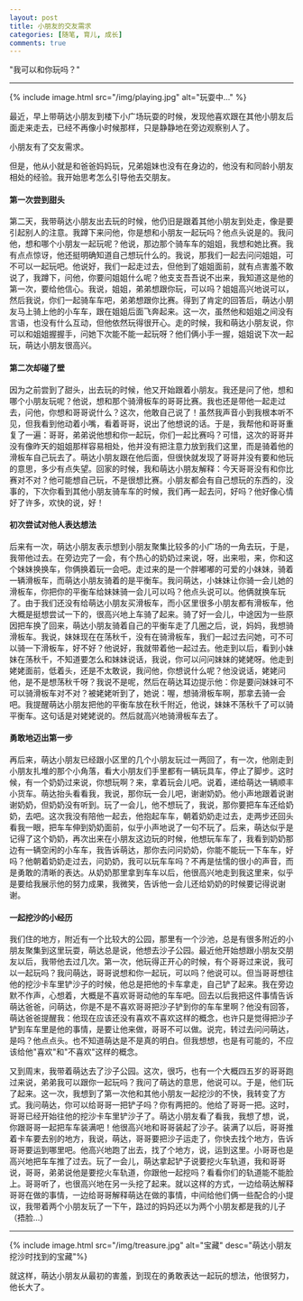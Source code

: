 ```yaml
---
layout: post
title: 小朋友的交友需求
categories: [随笔, 育儿, 成长]
comments: true
---
```


"我可以和你玩吗？"

<!--more-->

------------------------------------------------------------------------------------------------------------------------------------

{% include image.html src="/img/playing.jpg" alt="玩耍中..." %}

最近，早上带萌达小朋友到楼下小广场玩耍的时候，发现他喜欢跟在其他小朋友后面走来走去，已经不再像小时候那样，只是静静地在旁边观察别人了。

小朋友有了交友需求。

但是，他从小就是和爸爸妈妈玩，兄弟姐妹也没有在身边的，他没有和同龄小朋友相处的经验。我开始思考怎么引导他去交朋友。

#### 第一次尝到甜头

第二天，我带萌达小朋友出去玩的时候，他仍旧是跟着其他小朋友到处走，像是要引起别人的注意。我蹲下来问他，你是想和小朋友一起玩吗？他点头说是的。我问他，想和哪个小朋友一起玩呢？他说，那边那个骑车车的姐姐，我想和她比赛。我有点点惊讶，他还挺明确知道自己想玩什么的。我说，那我们一起去问问姐姐，可不可以一起玩吧。他说好，我们一起走过去，但他到了姐姐面前，就有点害羞不敢说了，我蹲下，问他，你要问姐姐什么呢？他支支吾吾说不出来，我知道这是他的第一次，要给他信心。我说，姐姐，弟弟想跟你玩，可以吗？姐姐高兴地说可以，然后我说，你们一起骑车车吧，弟弟想跟你比赛。得到了肯定的回答后，萌达小朋友马上骑上他的小车车，跟在姐姐后面飞奔起来。这一次，虽然他和姐姐之间没有言语，也没有什么互动，但他依然玩得很开心。走的时候，我和萌达小朋友说，你可以和姐姐握握手，问她下次能不能一起玩呀？他们俩小手一握，姐姐说下次一起玩，萌达小朋友很高兴。

#### 第二次却碰了壁

因为之前尝到了甜头，出去玩的时候，他又开始跟着小朋友。我还是问了他，想和哪个小朋友玩呢？他说，想和那个骑滑板车的哥哥比赛。我也还是带他一起走过去，问他，你想和哥哥说什么？这次，他敢自己说了！虽然我声音小到我根本听不见，但我看到他动着小嘴，看着哥哥，说出了他想说的话。于是，我帮他和哥哥重复了一遍：哥哥，弟弟说他想和你一起玩，你们一起比赛吗？可惜，这次的哥哥并没有像昨天的姐姐那样容易相处，他并没有把注意力放到我们这里，而是骑着他的滑板车自己玩去了。萌达小朋友跟在他后面，但很快就发现了哥哥并没有要和他玩的意思，多少有点失望。回家的时候，我和萌达小朋友解释：今天哥哥没有和你比赛对不对？他可能想自己玩，不是很想比赛。小朋友都会有自己想玩的东西的，没事的，下次你看到其他小朋友骑车车的时候，我们再一起去问，好吗？他好像心情好了许多，欢快的说，好！

#### 初次尝试对他人表达想法

后来有一次，萌达小朋友表示想到小朋友聚集比较多的小广场的一角去玩，于是，我带他过去。在旁边完了一会，有个热心的奶奶过来说，呀，出来啦，来，你和这个妹妹换换车，你俩换着玩一会吧。走过来的是一个胖嘟嘟的可爱的小妹妹，骑着一辆滑板车，而萌达小朋友骑着的是平衡车。我问萌达，小妹妹让你骑一会儿她的滑板车，你把你的平衡车给妹妹骑一会儿可以吗？他点头说可以。他俩就换车玩了。由于我们还没有给萌达小朋友买滑板车，而小区里很多小朋友都有滑板车，他大概是挺想尝试一下的，很高兴地上车骑了起来。骑了好一会儿，中途因为一些原因把车换了回来，萌达小朋友骑着自己的平衡车走了几圈之后，说，妈妈，我想骑滑板车。我说，妹妹现在在荡秋千，没有在骑滑板车，我们一起过去问她，可不可以骑一下滑板车，好不好？他说好，我就带着他一起过去。他走到以后，看到小妹妹在荡秋千，不知道要怎么和妹妹说话，我说，你可以问问妹妹的姥姥呀。他走到姥姥面前，低着头，还是不太敢说，我问他，你想说什么呢？他没说话，姥姥问他，是不是想荡秋千呀？我说不是呢，然后在萌达耳边提示他：你是要问妹妹可不可以骑滑板车对不对？被姥姥听到了，她说：喔，想骑滑板车啊，那拿去骑一会吧。我提醒萌达小朋友把他的平衡车放在秋千附近，他说，妹妹不荡秋千了可以骑平衡车。这句话是对姥姥说的。然后就高兴地骑滑板车去了。

#### 勇敢地迈出第一步

再后来，萌达小朋友已经跟小区里的几个小朋友玩过一两回了，有一次，他刚走到小朋友扎堆的那个小角落，看大小朋友们手里都有一辆玩具车，停止了脚步。这时候，有一个奶奶过来说，你想玩啊？来，拿着玩会儿吧。说着，递给萌达一辆顺丰小货车。萌达抬头看看我，我说，那你玩一会儿吧，谢谢奶奶。他小声地跟着说谢谢奶奶，但奶奶没有听到。玩了一会儿，他不想玩了，我说，那你要把车车还给奶奶，去吧。这次我没有陪他一起去，他抱起车车，朝着奶奶走过去，走两步还回头看我一眼，把车车伸到奶奶面前，似乎小声地说了一句不玩了。后来，萌达似乎是记得了这个奶奶，再次出来在小朋友这边玩的时候，他想玩车车了，我看到奶奶那边有一辆空闲的小车车，我告诉萌达，那你去问问奶奶，你能不能玩一下车车，好吗？他朝着奶奶走过去，问奶奶，我可以玩车车吗？不再是怯懦的很小的声音，而是勇敢的清晰的表达。从奶奶那里拿到车车以后，他很高兴地走到我这里来，似乎是要给我展示他的努力成果，我微笑，告诉他一会儿还给奶奶的时候要记得说谢谢。

#### 一起挖沙的小经历

我们住的地方，附近有一个比较大的公园，那里有一个沙池，总是有很多附近的小朋友聚集到这里玩耍，萌达总是说，他想去沙子公园。最近他开始想跟小朋友交朋友以后，我带他去过几次。第一次，他玩得正开心的时候，有个哥哥过来说，我可以一起玩吗？我问萌达，哥哥说想和你一起玩，可以吗？他说可以。但当哥哥想往他的挖沙卡车里铲沙子的时候，他总是把他的卡车拿走，自己铲了起来。我在旁边默不作声，心想着，大概是不喜欢哥哥动他的车车吧。回去以后我把这件事情告诉萌达爸爸，问萌达，你是不是不喜欢哥哥把沙子铲到你的车车里啊？他没有回答，萌达爸爸提醒我：他现在应该还没有喜欢不喜欢这样的概念，也许只是觉得把沙子铲到车车里是他的事情，是要让他来做，哥哥不可以做。说完，转过去问问萌达，是吗？他点点头。也不知道萌达是不是真的明白。但我想想，也是有可能的，不应该给他"喜欢"和"不喜欢"这样的概念。

又到周末，我带着萌达去了沙子公园。这次，很巧，也有一个大概四五岁的哥哥跑过来说，弟弟我可以跟你一起玩吗？我问了萌达的意思，他说可以。于是，他们玩了起来。这一次，我想到了第一次他和其他小朋友一起挖沙的不快，我转变了方式。我问萌达，你可以给哥哥一把铲子吗？你有两把的。他给了哥哥一把。这时，哥哥已经开始往他的挖沙卡车里铲沙子了。萌达小朋友看了看我，我想了想，说，你跟哥哥一起把车车装满吧！他很高兴地和哥哥装起了沙子。装满了以后，哥哥推着卡车要去别的地方，我说，萌达，哥哥要把沙子运走了，你快去找个地方，告诉哥哥要运到哪里吧。他高兴地跑了出去，找了个地方，说，运到这里。小哥哥也是高兴地把车车推了过去。玩了一会儿，萌达拿起铲子说要挖火车轨道，我和哥哥说，哥哥，弟弟说他是要挖火车轨道，你跟他一起挖吗？看看你们的轨道能不能脸上。哥哥听了，也很高兴地在另一头挖了起来。就以这样的方式，一边给萌达解释哥哥在做的事情，一边给哥哥解释萌达在做的事情，中间给他们俩一些配合的小提议，我带着两个小朋友玩了一下午，路过的妈妈还以为两个小朋友都是我的儿子（捂脸...）

------------------------------------------------------------------------------------------------------------------

{% include image.html src="/img/treasure.jpg" alt="宝藏" desc="萌达小朋友挖沙时找到的宝藏"%}

就这样，萌达小朋友从最初的害羞，到现在的勇敢表达一起玩的想法，他很努力，他长大了。
